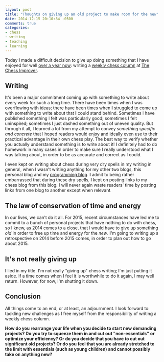 ```yaml
---
layout: post
title: "Thoughts on giving up an old project to make room for the new"
date: 2014-12-15 20:10:34 -0500
comments: true
categories:
- chess
- writing
- teaching
- learning
---
```

Today I made a difficult decision to give up doing something that I have enjoyed for well [over a year now](/blog/2013/09/12/my-first-post-on-the-chess-improver-the-value-of-thematic-complete-games-against-a-weaker-opponent/): writing a [weekly chess column](http://chessimprover.com/category/franklin-chen/) at [The Chess Improver](http://chessimprover.com/).

## Writing

It's been a major commitment coming up with something to write about every week for such a long time. There have been times when I was overflowing with ideas; there have been times when I struggled to come up with something to write about that I could stand behind. Sometimes I have published something I felt was particularly good; sometimes I felt uninspired; sometimes I just dashed something out of uneven quality. But through it all, I learned a lot from my attempt to convey *something specific and concrete* that I hoped readers would enjoy and ideally even use to their practical advantage in their own chess play. The best way to verify whether you actually understand something is to write about it! I definitely had to do homework in many cases in order to make sure I really understood what I was talking about, in order to be as accurate and correct as I could.

I even kept on writing about chess during very dry spells in my writing in general, when I wasn't writing anything for my other two blogs, this personal blog and my [programming blog](http://ConscientiousProgrammer.com/). I admit to being rather embarrassed that during these dry spells, I kept on posting links to my chess blog from this blog. I will never again waste readers' time by posting links from one blog to another except when relevant.

## The law of conservation of time and energy

In our lives, we can't do it all. For 2015, recent circumstances have led me to commit to a bunch of personal projects that have nothing to do with chess, so I knew, as 2014 comes to a close, that I would have to give up something *old* in order to free up time and energy for the *new*. I'm going to writing up a retrospective on 2014 before 2015 comes, in order to plan out how to go about 2015.

## It's not really giving up

I lied in my title. I'm not really "giving up" chess writing; I'm just putting it aside. If a time comes when I feel it is worthwhile to do it again, I may well return. However, for now, I'm shutting it down.

## Conclusion

All things come to an end, or at least, an adjournment. I look forward to tackling new challenges as I free myself from the responsibility of writing a weekly chess column.

**How do you rearrange your life when you decide to start new demanding projects? Do you try to squeeze them in and cut out "non-essentials" or optimize your efficiency? Or do you decide that you have to cut out significant old projects? Or do you feel that you are already stretched to the limit with essentials (such as young children) and cannot possibly take on anything new?**
